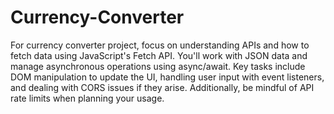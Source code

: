 # Currency-Converter
For  currency converter project, focus on understanding APIs and how to fetch data using JavaScript's Fetch API. You'll work with JSON data and manage asynchronous operations using async/await. Key tasks include DOM manipulation to update the UI, handling user input with event listeners, and dealing with CORS issues if they arise. Additionally, be mindful of API rate limits when planning your usage.